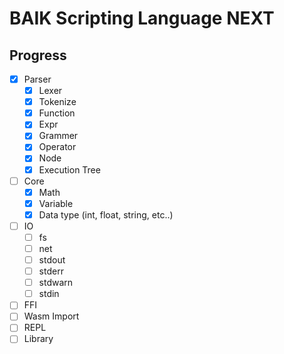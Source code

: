 # BAIK Scripting Language NEXT
## Progress
- [x] Parser
    - [x] Lexer
    - [x] Tokenize
    - [x] Function
    - [x] Expr
    - [x] Grammer
    - [x] Operator
    - [x] Node
    - [x] Execution Tree
- [ ] Core
    - [x] Math
    - [x] Variable
    - [x] Data type (int, float, string, etc..)
- [ ] IO
    - [ ] fs
    - [ ] net
    - [ ] stdout
    - [ ] stderr
    - [ ] stdwarn
    - [ ] stdin
- [ ] FFI
- [ ] Wasm Import
- [ ] REPL
- [ ] Library